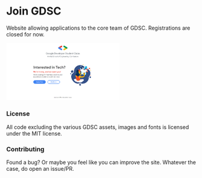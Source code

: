 # Join GDSC

Website allowing applications to the core team of GDSC. Registrations are closed for now.

<img src="misc/demo.png" alt="Site screenshot" width="300" />

### License

All code excluding the various GDSC assets, images and fonts is licensed under the MIT license.

### Contributing

Found a bug? Or maybe you feel like you can improve the site. Whatever the case, do open an issue/PR.
